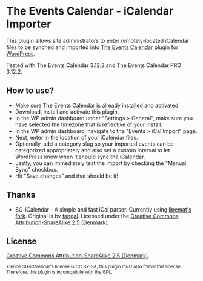 The Events Calendar - iCalendar Importer
=======================================

This plugin allows site administrators to enter remotely-located iCalendar files to be synched and imported into [The Events Calendar](http://wordpress.org/plugins/the-events-calendar/) plugin for [WordPress](http://wordpress.org).

Tested with The Events Calendar 3.12.3 and The Events Calendar PRO 3.12.2.

How to use?
-
* Make sure The Events Calendar is already installed and activated.
* Download, install and activate this plugin.
* In the WP admin dashboard under "Settings > General", make sure you have selected the timezone that is reflective of your install.
* In the WP admin dashboard, navigate to the "Events > iCal Import" page.
* Next, enter in the location of your iCalendar files.
* Optionally, add a category slug so your imported events can be categorized appropriately and also set a custom interval to let WordPress know when it should sync the iCalendar.
* Lastly, you can immediately test the import by checking the "Manual Sync" checkbox.
* Hit "Save changes" and that should be it!

Thanks
-
* SG-iCalendar - A simple and fast iCal parser.  Currently using [lipemat's fork](https://github.com/lipemat/SG-iCalendar).  Original is by [fangal](https://github.com/fangel/SG-iCalendar).  Licensed under the [Creative Commons Attribution-ShareAlike 2.5 (Denmark)](https://creativecommons.org/licenses/by-sa/2.5/dk/deed.en).


License
-
[Creative Commons Attribution-ShareAlike 2.5 (Denmark)](https://creativecommons.org/licenses/by-sa/2.5/dk/deed.en).

<sub>*Since SG-iCalendar's license is CC BY-SA, this plugin must also follow this license.  Therefore, this plugin is [incompatible with the GPL](https://www.gnu.org/licenses/license-list.html#ccbysa).</sub>